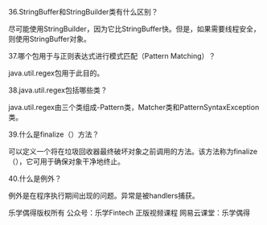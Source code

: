 36.StringBuffer和StringBuilder类有什么区别？

尽可能使用StringBuilder，因为它比StringBuffer快。但是，如果需要线程安全，则使用StringBuffer对象。



37.哪个包用于与正则表达式进行模式匹配（Pattern Matching）？

java.util.regex包用于此目的。



38.java.util.regex包括哪些类？

java.util.regex由三个类组成-Pattern类，Matcher类和PatternSyntaxException类。



39.什么是finalize（）方法？

可以定义一个将在垃圾回收器最终破坏对象之前调用的方法。该方法称为finalize（），它可用于确保对象干净地终止。



40.什么是例外？

例外是在程序执行期间出现的问题。异常是被handlers捕获。





乐学偶得版权所有  公众号：乐学Fintech  正版视频课程 网易云课堂：乐学偶得 